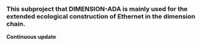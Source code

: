 ### This subproject that DIMENSION-ADA is mainly used for the extended ecological construction of Ethernet in the dimension chain.

**Continuous update**